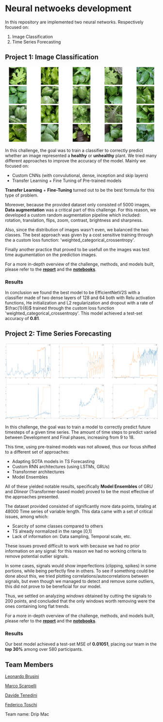 # Neural netwoeks development

In this repository are implemented two neural networks. Respectively focused on:
1. Image Classification
2. Time Series Forecasting

## Project 1: Image Classification
<p align="center">
	<img src="images/plants.png" height="250" />
</p>

In this challenge, the goal was to train a classifier to correctly predict whether an image represented a **healthy** or **unhealthy** plant.
We tried many different approaches to improve the accuracy of the model. Mainly we focused on:
- Custom CNNs (with convulutional, dense, inception and skip layers)
- Transfer Learning + Fine Tuning of Pre-trained models

**Transfer Learning** + **Fine-Tuning** turned out to be the best formula for this type of problem.

Moreover, because the provided dataset only consisted of 5000 images, **Data augmentation** was a critical part of this challenge. For this reason, we developed a custom random augmentation pipeline which included: rotation, translation, flips, zoom, contrast, brightness and sharpness.

Also, since the distribution of images wasn't even, we balanced the two classes. The best approach was given by a cost sensitive training through the a custom loss function: 'weighted_categorical_crossentropy'. 

Finally another practice that proved to be usefull on the images was test time augumentation on the prediction images.


For a more in-depth overview of the challenge, methods, and models built, please refer to the **[report](/docs/Report1.pdf)** and the **[notebooks](/notebooks/Project1/)**.

### Results

In conclusion we found the best model to be EfficientNetV2S with a classifier made of two dense layers of 128 and 64 both with Relu activation functions, He initialization and L2 regularization and dropout with a rate of $\frac{1}{6}$ trained through the custom loss function 'weighted_categorical_crossentropy'. This model achieved a test-set accuracy of **0.81**.






 ## Project 2: Time Series Forecasting
 <p align="center">
 	<img src="images/timeseries.png" height="250" />
 </p>
 In this challenge, the goal was to train a model to correctly predict future timesteps of a given time series. The amount of time steps to predict varied between Development and Final phases, increasing from 9 to 18.

 This time, using pre-trained models was not allowed, thus our focus shifted to a different set of approaches:
 - Adapting SOTA models in TS Forecasting
 - Custom RNN architectures (using LSTMs, GRUs)
 - Transformer architectures
 - Model Ensembles

 All of these yielded notable results, specifically **Model Ensembles** of GRU and *Dlinear* (Transformer-based model) proved to be the most effective of the approaches presented.

 The dataset provided consisted of significantly more data points, totaling at 48000 Time series of variable length. This data came with a set of critical issues, among which:
 - Scarcity of some classes compared to others
 - TS already normalized in the range [0,1]
 - Lack of information on: Data sampling, Temporal scale, etc.

 These issues proved difficult to work with because we had no prior information on any signal: for this reason we had no working criteria to remove potential outlier signals.

  In some cases, signals would show imperfections (clipping, spikes) in some portions, while being perfectly fine in others. To see if something could be done about this, we tried plotting correlations/autocorrelations between signals, but even though we managed to detect and remove some outliers, this did not prove to be beneficial for our model.

 Thus, we settled on analyzing *windows* obtained by cutting the signals to 200 points, and concluded that the only windows worth removing were the ones containing long flat trends.

 For a more in-depth overview of the challenge, methods, and models built, please refer to the **[report](/docs/Report.pdf)** and the **[notebooks](/notebooks/Project2/)**.

 ### Results

 Our best model achieved a test-set MSE of **0.01051**, placing our team in the **top 30%** among over 580 participants.

 ## Team Members
 [Leonardo Brusini](https://github.com/LeonardoBrusini)
 <p>

 [Marco Scarpelli](https://github.com/ScarpMarc)
<p>

 [Davide Tenedini](https://github.com/DavideTenediniPoliMi)
<p>

 [Federico Toschi](https://github.com/ftoschi14)
 <p>
 
 Team name: Drip Mac
